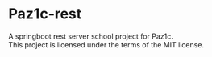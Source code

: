 # Paz1c-rest
A springboot rest server school project for Paz1c. <br />
This project is licensed under the terms of the MIT license.
